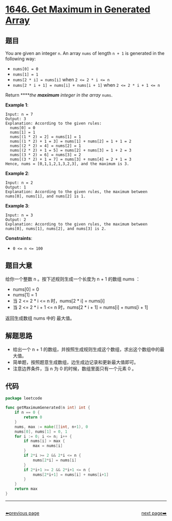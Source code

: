 # [1646. Get Maximum in Generated Array](https://leetcode.com/problems/get-maximum-in-generated-array/)


## 题目

You are given an integer `n`. An array `nums` of length `n + 1` is generated in the following way:

- `nums[0] = 0`
- `nums[1] = 1`
- `nums[2 * i] = nums[i]` when `2 <= 2 * i <= n`
- `nums[2 * i + 1] = nums[i] + nums[i + 1]` when `2 <= 2 * i + 1 <= n`

Return *****the **maximum** integer in the array* `nums`.

**Example 1**:

```
Input: n = 7
Output: 3
Explanation: According to the given rules:
  nums[0] = 0
  nums[1] = 1
  nums[(1 * 2) = 2] = nums[1] = 1
  nums[(1 * 2) + 1 = 3] = nums[1] + nums[2] = 1 + 1 = 2
  nums[(2 * 2) = 4] = nums[2] = 1
  nums[(2 * 2) + 1 = 5] = nums[2] + nums[3] = 1 + 2 = 3
  nums[(3 * 2) = 6] = nums[3] = 2
  nums[(3 * 2) + 1 = 7] = nums[3] + nums[4] = 2 + 1 = 3
Hence, nums = [0,1,1,2,1,3,2,3], and the maximum is 3.

```

**Example 2**:

```
Input: n = 2
Output: 1
Explanation: According to the given rules, the maximum between nums[0], nums[1], and nums[2] is 1.

```

**Example 3**:

```
Input: n = 3
Output: 2
Explanation: According to the given rules, the maximum between nums[0], nums[1], nums[2], and nums[3] is 2.

```

**Constraints**:

- `0 <= n <= 100`

## 题目大意

给你一个整数 n 。按下述规则生成一个长度为 n + 1 的数组 nums ：

- nums[0] = 0
- nums[1] = 1
- 当 2 <= 2 * i <= n 时，nums[2 * i] = nums[i]
- 当 2 <= 2 * i + 1 <= n 时，nums[2 * i + 1] = nums[i] + nums[i + 1]

返回生成数组 nums 中的 最大值。

## 解题思路

- 给出一个 n + 1 的数组，并按照生成规则生成这个数组，求出这个数组中的最大值。
- 简单题，按照题意生成数组，边生成边记录和更新最大值即可。
- 注意边界条件，当 n 为 0 的时候，数组里面只有一个元素 0 。

## 代码

```go
package leetcode

func getMaximumGenerated(n int) int {
	if n == 0 {
		return 0
	}
	nums, max := make([]int, n+1), 0
	nums[0], nums[1] = 0, 1
	for i := 0; i <= n; i++ {
		if nums[i] > max {
			max = nums[i]
		}
		if 2*i >= 2 && 2*i <= n {
			nums[2*i] = nums[i]
		}
		if 2*i+1 >= 2 && 2*i+1 <= n {
			nums[2*i+1] = nums[i] + nums[i+1]
		}
	}
	return max
}
```



----------------------------------------------
<div style="display: flex;justify-content: space-between;align-items: center;">
<p><a href="https://books.halfrost.com/leetcode/ChapterFour/1600~1699/1642.Furthest-Building-You-Can-Reach/">⬅️previous page</a></p>
<p><a href="https://books.halfrost.com/leetcode/ChapterFour/1600~1699/1647.Minimum-Deletions-to-Make-Character-Frequencies-Unique/">next page➡️</a></p>
</div>

